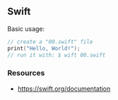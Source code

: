 ## Swift

Basic usage:
```swift
// create a "00.swift" file
print("Hello, World!");
// run it with: $ wift 00.swift
```

### Resources
- https://swift.org/documentation